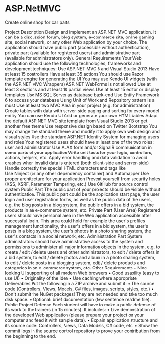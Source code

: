 ASP.NetMVC
==========
Create online shop for car parts

Project Description
Design and implement an ASP.NET MVC application. It can be a discussion forum, blog system, e-commerce site, online gaming site, social network, or any other Web application by your choice.
The application should have public part (accessible without authentication), private part (available for registered users) and administrative part (available for administrators only).
General Requirements
Your Web application should use the following technologies, frameworks and development techniques:
    Use ASP.NET MVC 5 and Visual Studio 2013
	Have at least 15 controllers
	Have at least 35 actions
	You should use Razor template engine for generating the UI
	You may use Kendo UI widgets (with the ASP.NET MVC Wrappers)
	ASP.NET WebForms is not allowed
	Use at least 3 sections and at least 10 partial views
	Use at least 15 editor or display templates
	Use MS SQL Server as database back-end
	Use Entity Framework 6 to access your database
	Using Unit of Work and Repository pattern is a must
	Use at least two MVC Area in your project (e.g. for administration)
	Create tables with data with server-side paging and sorting for every model entity
	You can use Kendo UI Grid or generate your own HTML tables
	Adapt the default ASP.NET MVC site template from Visual Studio 2013 or get another free theme
	Use responsive design based on Twitter Bootstrap
	You may change the standard theme and modify it to apply own web design and visual styles
	Use the standard ASP.NET Identity System for managing users and roles
	Your registered users should have at least one of the two roles: user and administrator
	Use AJAX form and/or SignalR communication in some parts of your application
	Write unit tests for your logic, controllers, actions, helpers, etc.
	Apply error handling and data validation to avoid crashes when invalid data is entered (both client-side and server-side)
	Handle correctly the special HTML characters and tags like <br />
	Use Ninject (or any other dependency container) and Automapper
	Use proper architecture for your application
	Prevent yourself from security holes (XSS, XSRF, Parameter Tampering, etc.)
	Use GitHub for source control system
Public Part
The public part of your projects should be visible without authentication. This public part could be the application start page, the user login and user registration forms, as well as the public data of the users, e.g. the blog posts in a blog system, the public offers in a bid system, the products in an e-commerce system, etc.
Private Part (User Area)
Registered users should have personal area in the Web application accessible after successful login. This area could hold for example the user's profiles management functionality, the user's offers in a bid system, the user's posts in a blog system, the user's photos in a photo sharing system, the user's contacts in a social network, etc.
Administration Part
System administrators should have administrative access to the system and permissions to administer all major information objects in the system, e.g. to create / edit / delete users and other administrators, to edit / delete offers in a bid system, to edit / delete photos and album in a photo sharing system, to edit / delete posts in a blogging system, edit / delete products and categories in an e-commerce system, etc.
Other Requirements
•	Nice looking UI supporting of all modern Web browsers
•	Good usability (easy to use UI)
•	Originality of the idea
•	Use caching where appropriate
Deliverables
Put the following in a ZIP archive and submit it:
•	The source code (Controllers, Views, Models, C# files, images, scripts, styles, etc.)
•	Don't submit the NuGet packages! They are not needed and take too much disk space.
•	Optional: brief documentation (few sentence readme file).
Public Project Defense
Each student will have to make a public defense of its work to the trainers (in 15 minutes). It includes:
•	Live demonstration of the developed Web application (please prepare your project on your computer and feed it with sample data).
•	Explain application structure and its source code: Controllers, Views, Data Models, C# code, etc.
•	Show the commit logs in the source control repository to prove your contribution from the beginning to the end. 
